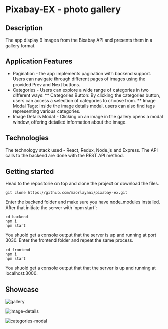 # Pixabay-EX - photo gallery

## Description
The app display 9 images from the Bixabay API and presents them in a gallery format.

## Application Features
* Pagination - the app implements pagination with backend support.
Users can navigate through different pages of images using the provided Prev and Next buttons.
* Categories - Users can explore a wide range of categories in two different ways:
** Categories Button: By clicking the categories button, users can access a selection of categories to choose from.
** Image Modal Tags: Inside the image details modal, users can also find tags representing various categories.
* Image Details Modal - Clicking on an image in the gallery opens a modal window, offering detailed information about the image.

## Technologies
The technology stack used - React, Redux, Node.js and Express. The API calls to the backend are done with the REST API method.

## Getting started
Head to the repositorie on top and clone the project or download the files.

```
git clone https://github.com/maorlayani/pixabay-ex.git
```
Enter the backend folder and make sure you have node_modules installed. After that initiate the server with 'npm start':
```
cd backend
npm i
npm start
```
You shuold get a console output that the server is up and running at port 3030. Enter the frontend folder and repeat the same process.
```
cd frontend
npm i
npm start
```
You shuold get a console output that that the server is up and running at localhost:3000.

## Showcase

![gallery](https://github.com/maorlayani/pixabay-ex/assets/109607661/e37ca67e-5991-4c77-88b6-c1a6d8c588ec)

![image-details](https://github.com/maorlayani/pixabay-ex/assets/109607661/b9c319cd-a786-46c2-97e5-814511263b6b)

![categories-modal](https://github.com/maorlayani/pixabay-ex/assets/109607661/366498a7-e026-4be8-be68-b3d0f0987efc)
